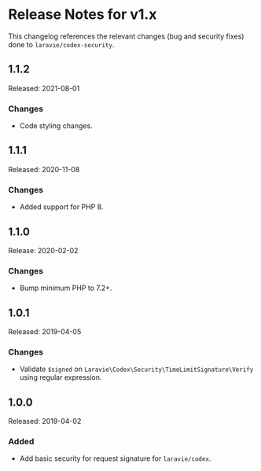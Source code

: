 # Release Notes for v1.x

This changelog references the relevant changes (bug and security fixes) done to `laravie/codex-security`.

## 1.1.2

Released: 2021-08-01

### Changes

* Code styling changes.

## 1.1.1

Released: 2020-11-08

### Changes

* Added support for PHP 8.

## 1.1.0

Release: 2020-02-02

### Changes

* Bump minimum PHP to 7.2+.

## 1.0.1

Released: 2019-04-05

### Changes

* Validate `$signed` on `Laravie\Codex\Security\TimeLimitSignature\Verify` using regular expression.

## 1.0.0

Released: 2019-04-02

### Added

* Add basic security for request signature for `laravie/codex`.
